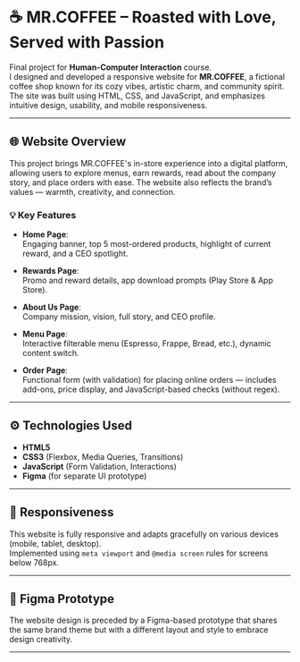 # ☕ MR.COFFEE – Roasted with Love, Served with Passion

Final project for **Human-Computer Interaction** course.  
I designed and developed a responsive website for **MR.COFFEE**, a fictional coffee shop known for its cozy vibes, artistic charm, and community spirit. The site was built using HTML, CSS, and JavaScript, and emphasizes intuitive design, usability, and mobile responsiveness.

---

## 🌐 Website Overview

This project brings MR.COFFEE's in-store experience into a digital platform, allowing users to explore menus, earn rewards, read about the company story, and place orders with ease. The website also reflects the brand’s values — warmth, creativity, and connection.

### 💡 Key Features

- **Home Page**:  
  Engaging banner, top 5 most-ordered products, highlight of current reward, and a CEO spotlight.

- **Rewards Page**:  
  Promo and reward details, app download prompts (Play Store & App Store).

- **About Us Page**:  
  Company mission, vision, full story, and CEO profile.

- **Menu Page**:  
  Interactive filterable menu (Espresso, Frappe, Bread, etc.), dynamic content switch.

- **Order Page**:  
  Functional form (with validation) for placing online orders — includes add-ons, price display, and JavaScript-based checks (without regex).

---

## ⚙️ Technologies Used

- **HTML5**  
- **CSS3** (Flexbox, Media Queries, Transitions)  
- **JavaScript** (Form Validation, Interactions)  
- **Figma** (for separate UI prototype)

---

## 📱 Responsiveness

This website is fully responsive and adapts gracefully on various devices (mobile, tablet, desktop).  
Implemented using `meta viewport` and `@media screen` rules for screens below 768px.

---

## 🎨 Figma Prototype

The website design is preceded by a Figma-based prototype that shares the same brand theme but with a different layout and style to embrace design creativity.

---
